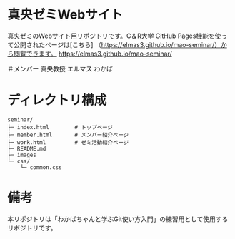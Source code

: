 # 真央ゼミWebサイト
真央ゼミのWebサイト用リポジトリです。C＆R大学
GitHub Pages機能を使って公開されたページは[こちら] （https://elmas3.github.io/mao-seminar/）から閲覧できます。
https://elmas3.github.io/mao-seminar/

＃メンバー
真央教授
エルマス
わかば

# ディレクトリ構成
```
seminar/
├─ index.html        # トップページ
├─ member.html       # メンバー紹介ページ
├─ work.html         # ゼミ活動紹介ページ
├─ README.md
├─ images
└─ css/
    └─ common.css
```

# 備考
本リポジトリは「わかばちゃんと学ぶGit使い方入門」の練習用として使用するリポジトリです。
